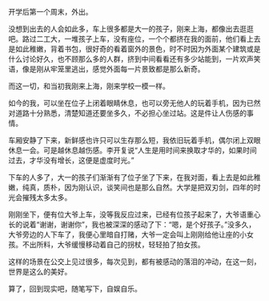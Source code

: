 开学后第一个周末，外出。

 

没想到出去的人会如此多，车上很多都是大一的孩子，刚来上海，都像出去逛逛吧。路过二工大，一堆孩子上车，没有座位，一个个都挤在我的面前，他们看上去是如此稚嫩，背着书包，很好奇的看着窗外的景色，时不时因为外面某个建筑或是什么讨论好久，也不顾那么多的人群，挤到中间看看还有多少站能到，一片欢声笑语，像是刚从牢笼里逃出，感觉外面每一片景致都是那么新奇。

 

而这一切，和当初我刚来上海，刚来学校一模一样。

 

如今的我，可以坐在位子上闭着眼睛休息，也可以旁无他人的玩着手机，因为已然对道路十分熟悉，清楚知道还要坐多久，不必担心坐过站。这是件让人伤感的事情。

 

车厢安静了下来，新鲜感也许只可以生存那么短，我依旧玩着手机，偶尔闭上双眼休息一会。可是越休息越伤感。李开复说“人生是用时间来换取才华的，如果时间过去，才华没有增长，这便是虚度时光。”

 

下车的人多了，大一的孩子们渐渐有了位子坐了下来，在我对面，看上去是如此稚嫩，纯真，质朴，因为刚认识，谈笑间也是那么自然。大学是把双刃剑，四年的时光会摧残太多太多。

 

刚刚坐下，便有位大爷上车，没等我反应过来，已经有位孩子起来了，大爷语重心长的说着“谢谢，谢谢你”，我也被深深的感动了下：“嗯，是个好孩子。”没多久，大爷旁边的人下车了，我便心里暗自打赌，大爷一定会叫上刚刚给他让座的小女孩。不出所料，大爷缓慢移动着自己的拐杖，轻轻拍了拍女孩。

 

这样的场景在公交上见过很多，每次见到，都有被感动的落泪的冲动，在这一刻，世界是这么的美好。

 

算了，回到现实吧，随笔写下，自娱自乐。